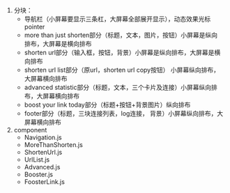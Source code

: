 1. 分块：
    - 导航栏（小屏幕要显示三条杠，大屏幕全部展开显示），动态效果光标pointer
    - more than just shorten部分（标题，文本，图片，按钮）小屏幕是纵向排布，大屏幕是横向排布
    - shorten url部分（输入框，按钮，背景）小屏幕是纵向排布，大屏幕是横向排布
    - shorten url list部分（原url，shorten url copy按钮） 小屏幕纵向排布，大屏幕横向排布
    - advanced statistic部分（标题，文本，三个卡片及连接）小屏幕纵向排布，大屏幕横向排布
    - boost your link today部分（标题+按钮+背景图片）纵向排布
    - footer部分（标题，三块连接列表，log连接， 背景）小屏幕纵向排布，大屏幕横向排布
2. component
    - Navigation.js
    - MoreThanShorten.js
    - ShortenUrl.js
    - UrlList.js
    - Advanced.js
    - Booster.js
    - FoosterLink.js

